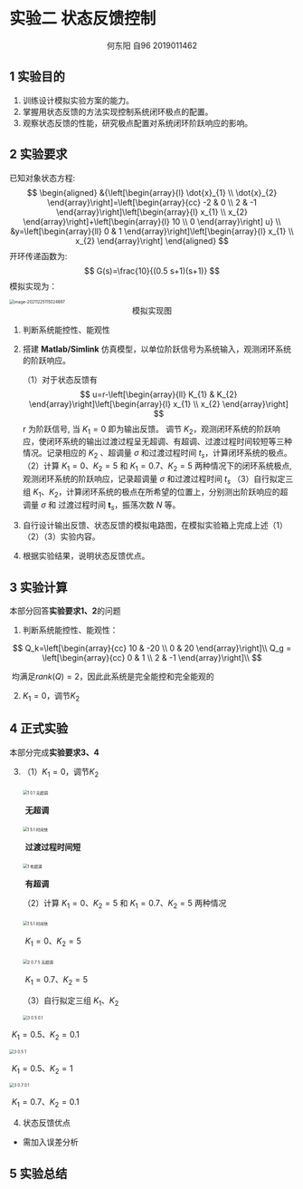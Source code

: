 # 实验二 状态反馈控制

<center>何东阳 自96 2019011462</center>

## 1 实验目的

1. 训练设计模拟实验方案的能力。
2. 掌握用状态反馈的方法实现控制系统闭环极点的配置。
3. 观察状态反馈的性能，研究极点配置对系统闭环阶跃响应的影响。

## 2 实验要求

已知对象状态方程:
$$
\begin{aligned}
&{\left[\begin{array}{l}
\dot{x}_{1} \\
\dot{x}_{2}
\end{array}\right]=\left[\begin{array}{cc}
-2 & 0 \\
2 & -1
\end{array}\right]\left[\begin{array}{l}
x_{1} \\
x_{2}
\end{array}\right]+\left[\begin{array}{l}
10 \\
0
\end{array}\right] u} \\
&y=\left[\begin{array}{ll}
0 & 1
\end{array}\right]\left[\begin{array}{l}
x_{1} \\
x_{2}
\end{array}\right]
\end{aligned}
$$
开环传递函数为:
$$
G(s)=\frac{10}{(0.5 s+1)(s+1)}
$$
模拟实现为：

<img src="第二次实验.assets/image-20211225115024697.png" alt="image-20211225115024697" style="zoom:50%;" />

<center>模拟实现图</center>

1. 判断系统能控性、能观性

2. 搭建 **Matlab/Simlink** 仿真模型，以单位阶跃信号为系统输入，观测闭环系统的阶跃响应。

   （1）对于状态反馈有
   $$
   u=r-\left[\begin{array}{ll}
   K_{1} & K_{2}
   \end{array}\right]\left[\begin{array}{l}
   x_{1} \\
   x_{2}
   \end{array}\right]
   $$
   $\mathrm{r}$ 为阶跃信号, 当 $K_{1}=0$ 即为输出反馈。
   调节 $K_{2}$，观测闭环系统的阶跃响应，使闭环系统的输出过渡过程呈无超调、有超调、过渡过程时间较短等三种情况。记录相应的 $K_{2}$ 、超调量 $\sigma$ 和过渡过程时间 $t_{s}$，计算闭环系统的极点。
   （2）计算 $K_{1}=0 、 K_{2}=5$ 和 $K_{1}=0.7 、 K_{2}=5$ 两种情况下的闭环系统极点, 观测闭环系统的阶跃响应，记录超调量 $\sigma$ 和过渡过程时间 $t_{s}$
   （3）自行拟定三组 $K_{1} 、 K_{2}$，计算闭环系统的极点在所希望的位置上，分别测出阶跃响应的超调量 $\sigma$ 和 过渡过程时间 $\boldsymbol{t}_{s}$，振荡次数 $N$ 等。

3. 自行设计输出反馈、状态反馈的模拟电路图，在模拟实验箱上完成上述（1）（2）（3）实验内容。

4. 根据实验结果，说明状态反馈优点。

## 3 实验计算

本部分回答**实验要求1、2**的问题

1. 判断系统能控性、能观性：

$$
Q_k=\left[\begin{array}{cc}
10 & -20 \\
0 & 20
\end{array}\right]\\
Q_g = \left[\begin{array}{cc}
0 & 1 \\
2 & -1
\end{array}\right]\\
$$

​		均满足$rank(Q) = 2$，因此此系统是完全能控和完全能观的

2. $K_{1}=0$，调节$K_2$

## 4 正式实验

本部分完成**实验要求3、4**

3. （1）$K_{1}=0$，调节$K_2$

   ​                                                <img src="第二次实验.assets/1 0.1 无超调-0405440.bmp" alt="1 0.1 无超调" style="zoom:50%;        " />    		

   ​                                                                                      **无超调**

   ​                                                  <img src="第二次实验.assets/1 5.1 时间快.bmp" alt="1 5.1 时间快" style="zoom:50%;" />

   ​                                                                              **过渡过程时间短**

   ​                                                  <img src="第二次实验.assets/1 有超调.bmp" alt="1 有超调" style="zoom:50%;" />

   ​                                                                                     **有超调**

   （2）计算 $K_{1}=0 、 K_{2}=5$ 和 $K_{1}=0.7 、 K_{2}=5$ 两种情况

   ​                                                  <img src="第二次实验.assets/1 5.1 时间快-0405623.bmp" alt="1 5.1 时间快" style="zoom:50%;" />

   ​                                                                          $K_{1}=0 、 K_{2}=5$

   ​                                                 <img src="第二次实验.assets/2 0.7 5 无超调.bmp" alt="2 0.7 5 无超调" style="zoom:50%;" />

   ​                                                                        $K_{1}=0.7 、 K_{2}=5$                

   （3）自行拟定三组 $K_{1} 、 K_{2}$

   <img src="第二次实验.assets/3 0.5 0.1.bmp" alt="3 0.5 0.1" style="zoom:50%;" />

​                                                                             $K_{1}=0.5 、 K_{2}=0.1$  

<img src="第二次实验.assets/3 0.5 1.bmp" alt="3 0.5 1" style="zoom:50%;" />

​                                                                               $K_{1}=0.5 、 K_{2}=1$  

<img src="第二次实验.assets/3 0.7 0.1.bmp" alt="3 0.7 0.1" style="zoom:50%;" />

​                                                                           $K_{1}=0.7 、 K_{2}=0.1$  

4. 状态反馈优点

   

- 需加入误差分析

## 5 实验总结


